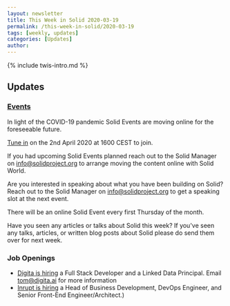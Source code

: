```yaml
---
layout: newsletter
title: This Week in Solid 2020-03-19
permalink: /this-week-in-solid/2020-03-19
tags: [weekly, updates]
categories: [Updates]
author:
---
```

{% include twis-intro.md %}

## Updates

### [Events](https://solidproject.org/events)

In light of the COVID-19 pandemic Solid Events are moving online for the foreseeable future.

[Tune in](https://zoom.us/j/606342071) on the 2nd April 2020 at 1600 CEST to join.

If you had upcoming Solid Events planned reach out to the Solid Manager on info@solidproject.org to arrange moving the content online with Solid World.

Are you interested in speaking about what you have been building on Solid? Reach out to the Solid Manager on info@solidproject.org to get a speaking slot at the next event.

There will be an online Solid Event every first Thursday of the month.

Have you seen any articles or talks about Solid this week? If you've seen any talks, articles, or written blog posts about Solid please do send them over for next week.

### Job Openings
* [Digita is hiring](https://www.digita.ai/careers) a Full Stack Developer and a Linked Data Principal. Email tom@digita.ai for more information
* [Inrupt is hiring](https://inrupt.com/careers) a Head of Business Development, DevOps Engineer, and Senior Front-End Engineer/Architect.)
